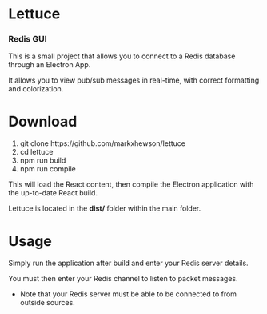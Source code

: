 <h1>Lettuce</h1>
<h3>Redis GUI</h3>

This is a small project that allows you to connect to a Redis database through an Electron App.

It allows you to view pub/sub messages in real-time, with correct formatting and colorization.

<h1>Download</h1>
<ul style="list-style-type: number">
  <li>git clone https://github.com/markxhewson/lettuce</li>
  <li>cd lettuce</li>
  <li>npm run build</li>
  <li>npm run compile</li>
</ul>

This will load the React content, then compile the Electron application with the up-to-date React build.

Lettuce is located in the **dist/** folder within the main folder.

<h1>Usage</h1>
Simply run the application after build and enter your Redis server details.

You must then enter your Redis channel to listen to packet messages.

<ul>
  <li>Note that your Redis server must be able to be connected to from outside sources.</li>
</ul>

